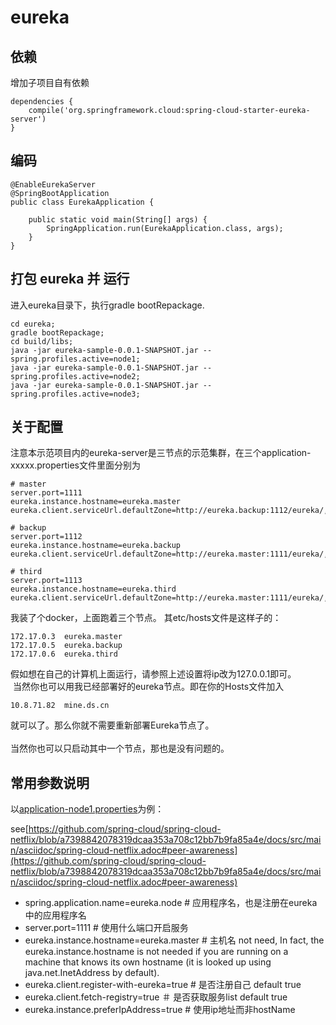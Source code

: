 # eureka

## 依赖
增加子项目自有依赖
~~~
dependencies {
    compile('org.springframework.cloud:spring-cloud-starter-eureka-server')
}
~~~

## 编码
~~~
@EnableEurekaServer
@SpringBootApplication
public class EurekaApplication {

	public static void main(String[] args) {
		SpringApplication.run(EurekaApplication.class, args);
	}
}
~~~

## 打包 eureka 并 运行

进入eureka目录下，执行gradle bootRepackage.
~~~
cd eureka;
gradle bootRepackage;
cd build/libs;
java -jar eureka-sample-0.0.1-SNAPSHOT.jar --spring.profiles.active=node1;
java -jar eureka-sample-0.0.1-SNAPSHOT.jar --spring.profiles.active=node2;
java -jar eureka-sample-0.0.1-SNAPSHOT.jar --spring.profiles.active=node3;
~~~

## 关于配置
注意本示范项目内的eureka-server是三节点的示范集群，在三个application-xxxxx.properties文件里面分别为
~~~
# master
server.port=1111
eureka.instance.hostname=eureka.master
eureka.client.serviceUrl.defaultZone=http://eureka.backup:1112/eureka/,http://eureka.third:1113/eureka/

# backup
server.port=1112
eureka.instance.hostname=eureka.backup
eureka.client.serviceUrl.defaultZone=http://eureka.master:1111/eureka/,http://eureka.third:1113/eureka/

# third
server.port=1113
eureka.instance.hostname=eureka.third
eureka.client.serviceUrl.defaultZone=http://eureka.master:1111/eureka/,http://eureka.backup:1112/eureka/
~~~
我装了个docker，上面跑着三个节点。 其etc/hosts文件是这样子的：
~~~
172.17.0.3	eureka.master 
172.17.0.5	eureka.backup 
172.17.0.6	eureka.third
~~~
假如想在自己的计算机上面运行，请参照上述设置将ip改为127.0.0.1即可。<br>
 当然你也可以用我已经部署好的eureka节点。即在你的Hosts文件加入
~~~
10.8.71.82	mine.ds.cn
~~~
就可以了。那么你就不需要重新部署Eureka节点了。<br><br>
当然你也可以只启动其中一个节点，那也是没有问题的。

## 常用参数说明

以[application-node1.properties](main/resource/application-node1.properties)为例：<br>

see[https://github.com/spring-cloud/spring-cloud-netflix/blob/a7398842078319dcaa353a708c12bb7b9fa85a4e/docs/src/main/asciidoc/spring-cloud-netflix.adoc#peer-awareness](https://github.com/spring-cloud/spring-cloud-netflix/blob/a7398842078319dcaa353a708c12bb7b9fa85a4e/docs/src/main/asciidoc/spring-cloud-netflix.adoc#peer-awareness)

* spring.application.name=eureka.node # 应用程序名，也是注册在eureka中的应用程序名
* server.port=1111 # 使用什么端口开启服务
* eureka.instance.hostname=eureka.master # 主机名 not need, In fact, the eureka.instance.hostname is not needed if you are running on a machine that knows its own hostname (it is looked up using java.net.InetAddress by default).
* eureka.client.register-with-eureka=true # 是否注册自己 default true
* eureka.client.fetch-registry=true ＃ 是否获取服务list default true
* eureka.instance.preferIpAddress=true # 使用ip地址而非hostName


